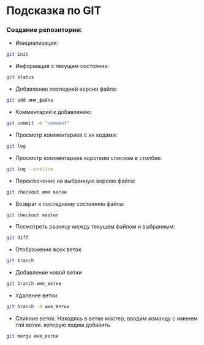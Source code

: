 # Подсказка по GIT

### Создание репозитория:

* Инициализация:
```sh
git init 
```
* Информация о текущем состоянии:
```sh
git status
```
* Добавление последней версии файла:
```sh
git add имя_файла
```
* Комментарий к добавлению:
```sh
git commit -m "comment"
```

* Просмотр комментариев с их кодами:
```sh
git log
```
* Просмотр комментариев коротким списком в столбик:
```sh
git log --oneline
```
* Переключение на выбранную версию файла:
```sh
git checkout имя ветки
```

* Возврат к последнему состоянию файла:
```sh
git checkout master
```

* Посмотреть разницу между текущем файлом и выбранным:
```sh
git diff
```

* Отображение всех веток 
```sh
git branch
```

* Добавление новой ветки
```sh 
git branch имя_ветки
```

* Удаление ветки
```sh 
git branch -d имя_ветки
```
* Слияние веток. Находясь в ветке мастер, вводим команду с именем той ветки. которую ходим добавить
```sh
git merge имя_ветки
```